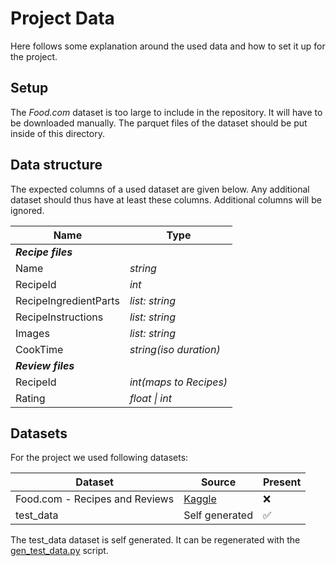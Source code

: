# Project Data

Here follows some explanation around the used data and how to set it up for the project.

## Setup

The _Food.com_ dataset is too large to include in the repository.
It will have to be downloaded manually.
The parquet files of the dataset should be put inside of this directory.

## Data structure

The expected columns of a used dataset are given below.
Any additional dataset should thus have at least these columns.
Additional columns will be ignored.

| **Name**              | **Type**               |
| --------------------- | ---------------------- |
| **_Recipe files_**    |                        |
| Name                  | _string_               |
| RecipeId              | _int_                  |
| RecipeIngredientParts | _list: string_         |
| RecipeInstructions    | _list: string_         |
| Images                | _list: string_         |
| CookTime              | _string(iso duration)_ |
| **_Review files_**    |                        |
| RecipeId              | _int(maps to Recipes)_ |
| Rating                | _float \| int_         |

## Datasets

For the project we used following datasets:

| **Dataset**                    | **Source**                                                                   | **Present**        |
| ------------------------------ | ---------------------------------------------------------------------------- | ------------------ |
| Food.com - Recipes and Reviews | [Kaggle](https://www.kaggle.com/datasets/irkaal/foodcom-recipes-and-reviews) | :x:                |
| test_data                      | Self generated                                                               | :white_check_mark: |

The test_data dataset is self generated.
It can be regenerated with the [gen_test_data.py](./src/gen_test_data.py) script.
